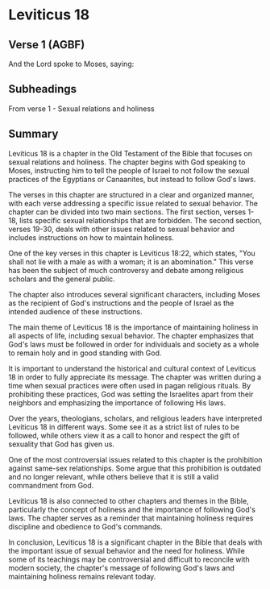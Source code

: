 # Leviticus 18

## Verse 1 (AGBF)

And the Lord spoke to Moses, saying:

## Subheadings

From verse 1 - Sexual relations and holiness

## Summary

Leviticus 18 is a chapter in the Old Testament of the Bible that focuses on sexual relations and holiness. The chapter begins with God speaking to Moses, instructing him to tell the people of Israel to not follow the sexual practices of the Egyptians or Canaanites, but instead to follow God's laws.

The verses in this chapter are structured in a clear and organized manner, with each verse addressing a specific issue related to sexual behavior. The chapter can be divided into two main sections. The first section, verses 1-18, lists specific sexual relationships that are forbidden. The second section, verses 19-30, deals with other issues related to sexual behavior and includes instructions on how to maintain holiness.

One of the key verses in this chapter is Leviticus 18:22, which states, "You shall not lie with a male as with a woman; it is an abomination." This verse has been the subject of much controversy and debate among religious scholars and the general public.

The chapter also introduces several significant characters, including Moses as the recipient of God's instructions and the people of Israel as the intended audience of these instructions.

The main theme of Leviticus 18 is the importance of maintaining holiness in all aspects of life, including sexual behavior. The chapter emphasizes that God's laws must be followed in order for individuals and society as a whole to remain holy and in good standing with God.

It is important to understand the historical and cultural context of Leviticus 18 in order to fully appreciate its message. The chapter was written during a time when sexual practices were often used in pagan religious rituals. By prohibiting these practices, God was setting the Israelites apart from their neighbors and emphasizing the importance of following His laws.

Over the years, theologians, scholars, and religious leaders have interpreted Leviticus 18 in different ways. Some see it as a strict list of rules to be followed, while others view it as a call to honor and respect the gift of sexuality that God has given us.

One of the most controversial issues related to this chapter is the prohibition against same-sex relationships. Some argue that this prohibition is outdated and no longer relevant, while others believe that it is still a valid commandment from God.

Leviticus 18 is also connected to other chapters and themes in the Bible, particularly the concept of holiness and the importance of following God's laws. The chapter serves as a reminder that maintaining holiness requires discipline and obedience to God's commands.

In conclusion, Leviticus 18 is a significant chapter in the Bible that deals with the important issue of sexual behavior and the need for holiness. While some of its teachings may be controversial and difficult to reconcile with modern society, the chapter's message of following God's laws and maintaining holiness remains relevant today.